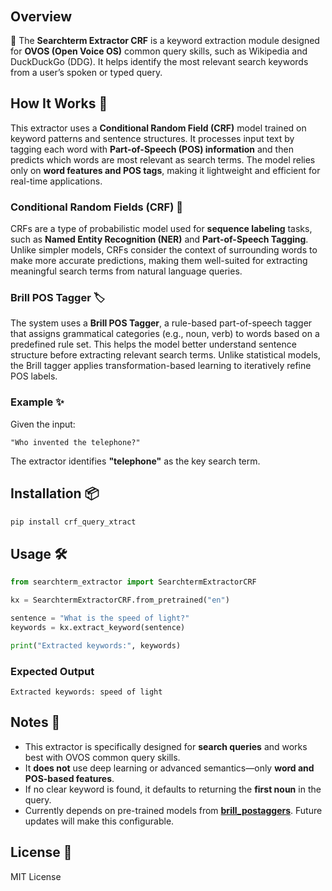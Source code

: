 ######

## Overview

🔎 The **Searchterm Extractor CRF** is a keyword extraction module designed for **OVOS (Open Voice OS)** common query skills, such as Wikipedia and DuckDuckGo (DDG). It helps identify the most relevant search keywords from a user’s spoken or typed query.

## How It Works 🚀

This extractor uses a **Conditional Random Field (CRF)** model trained on keyword patterns and sentence structures. It processes input text by tagging each word with **Part-of-Speech (POS) information** and then predicts which words are most relevant as search terms. The model relies only on **word features and POS tags**, making it lightweight and efficient for real-time applications.

### Conditional Random Fields (CRF) 🧠

CRFs are a type of probabilistic model used for **sequence labeling** tasks, such as **Named Entity Recognition (NER)** and **Part-of-Speech Tagging**. Unlike simpler models, CRFs consider the context of surrounding words to make more accurate predictions, making them well-suited for extracting meaningful search terms from natural language queries.

### Brill POS Tagger 🏷️

The system uses a **Brill POS Tagger**, a rule-based part-of-speech tagger that assigns grammatical categories (e.g., noun, verb) to words based on a predefined rule set. This helps the model better understand sentence structure before extracting relevant search terms. Unlike statistical models, the Brill tagger applies transformation-based learning to iteratively refine POS labels.

### Example ✨

Given the input:

```plaintext
"Who invented the telephone?"
```

The extractor identifies **"telephone"** as the key search term.

## Installation 📦

```bash
pip install crf_query_xtract
```

## Usage 🛠️

```python
from searchterm_extractor import SearchtermExtractorCRF

kx = SearchtermExtractorCRF.from_pretrained("en")

sentence = "What is the speed of light?"
keywords = kx.extract_keyword(sentence)

print("Extracted keywords:", keywords)
```

### Expected Output

```plaintext
Extracted keywords: speed of light
```

## Notes 📝

- This extractor is specifically designed for **search queries** and works best with OVOS common query skills.
- It **does not** use deep learning or advanced semantics—only **word and POS-based features**.
- If no clear keyword is found, it defaults to returning the **first noun** in the query.
- Currently depends on pre-trained models from **[brill\_postaggers](https://github.com/TigreGotico/brill_postaggers)**. Future updates will make this configurable.

## License 📜

MIT License


